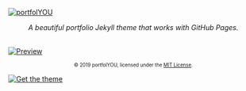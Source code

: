 [![portfolYOU][header]](https://youssefraafatnasry.github.io/portfolYOU/)

<div align="center">
    <i>A beautiful portfolio Jekyll theme that works with GitHub Pages.</i><br><br>
</div>

[![Preview][preview]](https://youssefraafatnasry.github.io/portfolYOU/)

<div align="center">
    <sub><sup>© 2019 portfolYOU, licensed under the <a href="./LICENSE">MIT License</a>.</sup></sub>
</div>

[![Get the theme][button]](https://youssefraafatnasry.github.io/portfolYOU/docs#installation)

[header]: https://github.com/YoussefRaafatNasry/portfolYOU/blob/master/docs/assets/Logo.png?raw=true
[preview]: https://github.com/YoussefRaafatNasry/portfolYOU/blob/master/docs/assets/Preview.gif?raw=true
[button]: https://github.com/YoussefRaafatNasry/portfolYOU/blob/master/docs/assets/Button.png?raw=true

